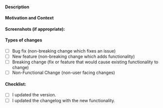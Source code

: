 <!-- Provide a general summary of your changes in the Title above -->

#### Description
<!-- Describe your changes in detail -->

#### Motivation and Context
<!-- Why is this change required? What problem does it solve? -->
<!-- If it fixes an open issue, please link to the issue here. -->

#### Screenshots (if appropriate):

#### Types of changes
<!-- What types of changes does your code introduce? Put an `x` in all the boxes that apply: -->
- [ ] Bug fix (non-breaking change which fixes an issue)
- [ ] New feature (non-breaking change which adds functionality)
- [ ] Breaking change (fix or feature that would cause existing functionality to change)
- [ ] Non-Functional Change (non-user facing changes)

#### Checklist:
<!-- Go over all the following points, and put an `x` in all the boxes . -->
<!-- If you're unsure about any of these, don't hesitate to ask. I'm here to help! -->
- [ ] I updated the version.
- [ ] I updated the changelog with the new functionality.
